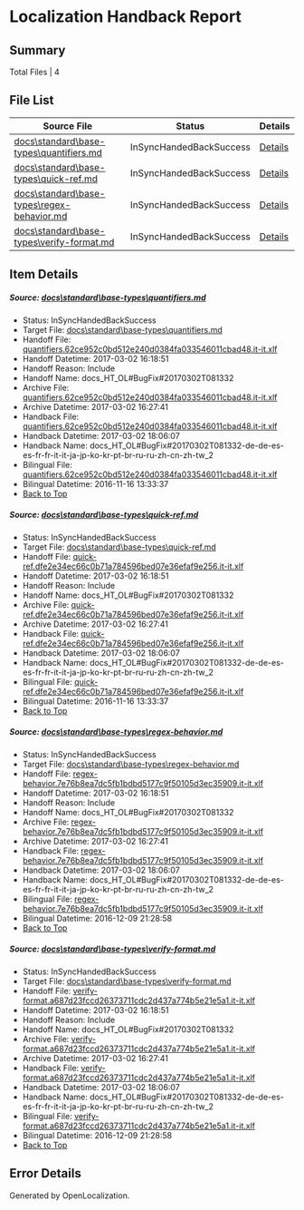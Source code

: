 # <a name='report-top'></a> Localization Handback Report

## Summary
 Total Files | 4

## File List
 Source File | Status | Details 
 ----------- | ------ | ------- 
 [docs\standard\base-types\quantifiers.md](https://github.com/dotnet/docs/blob/90fe68f7f3c4b46502b5d3770b1a2d57c6af748a/docs/standard/base-types/quantifiers.md) | InSyncHandedBackSuccess | [Details](#cd47cc351fb926bcf444bdcbd12f3cd61d9fb3273391)
 [docs\standard\base-types\quick-ref.md](https://github.com/dotnet/docs/blob/90fe68f7f3c4b46502b5d3770b1a2d57c6af748a/docs/standard/base-types/quick-ref.md) | InSyncHandedBackSuccess | [Details](#a6644fc2431beafa2128287eeac73bd598ee304a3392)
 [docs\standard\base-types\regex-behavior.md](https://github.com/dotnet/docs/blob/90fe68f7f3c4b46502b5d3770b1a2d57c6af748a/docs/standard/base-types/regex-behavior.md) | InSyncHandedBackSuccess | [Details](#5656cabb708dcfc311ac7a709446003951b97aa63393)
 [docs\standard\base-types\verify-format.md](https://github.com/dotnet/docs/blob/90fe68f7f3c4b46502b5d3770b1a2d57c6af748a/docs/standard/base-types/verify-format.md) | InSyncHandedBackSuccess | [Details](#077a09152ac23c986a751f42c893e1dcca8582913407)

## Item Details
##### <a name='cd47cc351fb926bcf444bdcbd12f3cd61d9fb3273391'></a> Source: [docs\standard\base-types\quantifiers.md](https://github.com/dotnet/docs/blob/90fe68f7f3c4b46502b5d3770b1a2d57c6af748a/docs/standard/base-types/quantifiers.md)
* Status: InSyncHandedBackSuccess
* Target File: [docs\standard\base-types\quantifiers.md](https://github.com/dotnet/docs.it-it/blob/5b80b454a088a63e9d13ed05bd6e8daf7d8683a4/docs/standard/base-types/quantifiers.md)
* Handoff File: [quantifiers.62ce952c0bd512e240d0384fa033546011cbad48.it-it.xlf](https://github.com/dotnet/docs.handoff/blob/2d3dcfcebf2509b8f7a0001019b8ece0c70727ee/ol-handoff/dotnet/docs.it-it/master/dotnet-core/quantifiers.62ce952c0bd512e240d0384fa033546011cbad48.it-it.xlf)
* Handoff Datetime: 2017-03-02 16:18:51
* Handoff Reason: Include
* Handoff Name: docs_HT_OL#BugFix#20170302T081332
* Archive File: [quantifiers.62ce952c0bd512e240d0384fa033546011cbad48.it-it.xlf](https://github.com/dotnet/docs.handoff/blob/8b5194df6ce2e34d378d10fc1451d53d9f652138/ol-archive/dotnet/docs.it-it/master/dotnet-core/quantifiers.62ce952c0bd512e240d0384fa033546011cbad48.it-it.xlf)
* Archive Datetime: 2017-03-02 16:27:41
* Handback File: [quantifiers.62ce952c0bd512e240d0384fa033546011cbad48.it-it.xlf](https://github.com/dotnet/docs.handback/blob/9c0e37a14e5e0d130b12c05351120d5835cc86ef/ol-handback/dotnet/docs.it-it/master/dotnet-core/quantifiers.62ce952c0bd512e240d0384fa033546011cbad48.it-it.xlf)
* Handback Datetime: 2017-03-02 18:06:07
* Handback Name: docs_HT_OL#BugFix#20170302T081332-de-de-es-es-fr-fr-it-it-ja-jp-ko-kr-pt-br-ru-ru-zh-cn-zh-tw_2
* Bilingual File: [quantifiers.62ce952c0bd512e240d0384fa033546011cbad48.it-it.xlf](https://github.com/dotnet/docs.handback/blob/7eae2a830b97ee3c62d509f472ceacf5134b3c0d/ol-handback/dotnet/docs.it-it/master/ht-p2/quantifiers.62ce952c0bd512e240d0384fa033546011cbad48.it-it.xlf)
* Bilingual Datetime: 2016-11-16 13:33:37
* [Back to Top](#report-top)

##### <a name='a6644fc2431beafa2128287eeac73bd598ee304a3392'></a> Source: [docs\standard\base-types\quick-ref.md](https://github.com/dotnet/docs/blob/90fe68f7f3c4b46502b5d3770b1a2d57c6af748a/docs/standard/base-types/quick-ref.md)
* Status: InSyncHandedBackSuccess
* Target File: [docs\standard\base-types\quick-ref.md](https://github.com/dotnet/docs.it-it/blob/5b80b454a088a63e9d13ed05bd6e8daf7d8683a4/docs/standard/base-types/quick-ref.md)
* Handoff File: [quick-ref.dfe2e34ec66c0b71a784596bed07e36efaf9e256.it-it.xlf](https://github.com/dotnet/docs.handoff/blob/2d3dcfcebf2509b8f7a0001019b8ece0c70727ee/ol-handoff/dotnet/docs.it-it/master/dotnet-core/quick-ref.dfe2e34ec66c0b71a784596bed07e36efaf9e256.it-it.xlf)
* Handoff Datetime: 2017-03-02 16:18:51
* Handoff Reason: Include
* Handoff Name: docs_HT_OL#BugFix#20170302T081332
* Archive File: [quick-ref.dfe2e34ec66c0b71a784596bed07e36efaf9e256.it-it.xlf](https://github.com/dotnet/docs.handoff/blob/8b5194df6ce2e34d378d10fc1451d53d9f652138/ol-archive/dotnet/docs.it-it/master/dotnet-core/quick-ref.dfe2e34ec66c0b71a784596bed07e36efaf9e256.it-it.xlf)
* Archive Datetime: 2017-03-02 16:27:41
* Handback File: [quick-ref.dfe2e34ec66c0b71a784596bed07e36efaf9e256.it-it.xlf](https://github.com/dotnet/docs.handback/blob/9c0e37a14e5e0d130b12c05351120d5835cc86ef/ol-handback/dotnet/docs.it-it/master/dotnet-core/quick-ref.dfe2e34ec66c0b71a784596bed07e36efaf9e256.it-it.xlf)
* Handback Datetime: 2017-03-02 18:06:07
* Handback Name: docs_HT_OL#BugFix#20170302T081332-de-de-es-es-fr-fr-it-it-ja-jp-ko-kr-pt-br-ru-ru-zh-cn-zh-tw_2
* Bilingual File: [quick-ref.dfe2e34ec66c0b71a784596bed07e36efaf9e256.it-it.xlf](https://github.com/dotnet/docs.handback/blob/7eae2a830b97ee3c62d509f472ceacf5134b3c0d/ol-handback/dotnet/docs.it-it/master/ht-p2/quick-ref.dfe2e34ec66c0b71a784596bed07e36efaf9e256.it-it.xlf)
* Bilingual Datetime: 2016-11-16 13:33:37
* [Back to Top](#report-top)

##### <a name='5656cabb708dcfc311ac7a709446003951b97aa63393'></a> Source: [docs\standard\base-types\regex-behavior.md](https://github.com/dotnet/docs/blob/90fe68f7f3c4b46502b5d3770b1a2d57c6af748a/docs/standard/base-types/regex-behavior.md)
* Status: InSyncHandedBackSuccess
* Target File: [docs\standard\base-types\regex-behavior.md](https://github.com/dotnet/docs.it-it/blob/5b80b454a088a63e9d13ed05bd6e8daf7d8683a4/docs/standard/base-types/regex-behavior.md)
* Handoff File: [regex-behavior.7e76b8ea7dc5fb1bdbd5177c9f50105d3ec35909.it-it.xlf](https://github.com/dotnet/docs.handoff/blob/2d3dcfcebf2509b8f7a0001019b8ece0c70727ee/ol-handoff/dotnet/docs.it-it/master/dotnet-core/regex-behavior.7e76b8ea7dc5fb1bdbd5177c9f50105d3ec35909.it-it.xlf)
* Handoff Datetime: 2017-03-02 16:18:51
* Handoff Reason: Include
* Handoff Name: docs_HT_OL#BugFix#20170302T081332
* Archive File: [regex-behavior.7e76b8ea7dc5fb1bdbd5177c9f50105d3ec35909.it-it.xlf](https://github.com/dotnet/docs.handoff/blob/8b5194df6ce2e34d378d10fc1451d53d9f652138/ol-archive/dotnet/docs.it-it/master/dotnet-core/regex-behavior.7e76b8ea7dc5fb1bdbd5177c9f50105d3ec35909.it-it.xlf)
* Archive Datetime: 2017-03-02 16:27:41
* Handback File: [regex-behavior.7e76b8ea7dc5fb1bdbd5177c9f50105d3ec35909.it-it.xlf](https://github.com/dotnet/docs.handback/blob/9c0e37a14e5e0d130b12c05351120d5835cc86ef/ol-handback/dotnet/docs.it-it/master/dotnet-core/regex-behavior.7e76b8ea7dc5fb1bdbd5177c9f50105d3ec35909.it-it.xlf)
* Handback Datetime: 2017-03-02 18:06:07
* Handback Name: docs_HT_OL#BugFix#20170302T081332-de-de-es-es-fr-fr-it-it-ja-jp-ko-kr-pt-br-ru-ru-zh-cn-zh-tw_2
* Bilingual File: [regex-behavior.7e76b8ea7dc5fb1bdbd5177c9f50105d3ec35909.it-it.xlf](https://github.com/dotnet/docs.handback/blob/da62ac7ab99b8e50099c09fea2b9598ed29ae2b4/ol-handback/dotnet/docs.it-it/master/ht-p2/regex-behavior.7e76b8ea7dc5fb1bdbd5177c9f50105d3ec35909.it-it.xlf)
* Bilingual Datetime: 2016-12-09 21:28:58
* [Back to Top](#report-top)

##### <a name='077a09152ac23c986a751f42c893e1dcca8582913407'></a> Source: [docs\standard\base-types\verify-format.md](https://github.com/dotnet/docs/blob/90fe68f7f3c4b46502b5d3770b1a2d57c6af748a/docs/standard/base-types/verify-format.md)
* Status: InSyncHandedBackSuccess
* Target File: [docs\standard\base-types\verify-format.md](https://github.com/dotnet/docs.it-it/blob/5b80b454a088a63e9d13ed05bd6e8daf7d8683a4/docs/standard/base-types/verify-format.md)
* Handoff File: [verify-format.a687d23fccd26373711cdc2d437a774b5e21e5a1.it-it.xlf](https://github.com/dotnet/docs.handoff/blob/2d3dcfcebf2509b8f7a0001019b8ece0c70727ee/ol-handoff/dotnet/docs.it-it/master/dotnet-core/verify-format.a687d23fccd26373711cdc2d437a774b5e21e5a1.it-it.xlf)
* Handoff Datetime: 2017-03-02 16:18:51
* Handoff Reason: Include
* Handoff Name: docs_HT_OL#BugFix#20170302T081332
* Archive File: [verify-format.a687d23fccd26373711cdc2d437a774b5e21e5a1.it-it.xlf](https://github.com/dotnet/docs.handoff/blob/8b5194df6ce2e34d378d10fc1451d53d9f652138/ol-archive/dotnet/docs.it-it/master/dotnet-core/verify-format.a687d23fccd26373711cdc2d437a774b5e21e5a1.it-it.xlf)
* Archive Datetime: 2017-03-02 16:27:41
* Handback File: [verify-format.a687d23fccd26373711cdc2d437a774b5e21e5a1.it-it.xlf](https://github.com/dotnet/docs.handback/blob/9c0e37a14e5e0d130b12c05351120d5835cc86ef/ol-handback/dotnet/docs.it-it/master/dotnet-core/verify-format.a687d23fccd26373711cdc2d437a774b5e21e5a1.it-it.xlf)
* Handback Datetime: 2017-03-02 18:06:07
* Handback Name: docs_HT_OL#BugFix#20170302T081332-de-de-es-es-fr-fr-it-it-ja-jp-ko-kr-pt-br-ru-ru-zh-cn-zh-tw_2
* Bilingual File: [verify-format.a687d23fccd26373711cdc2d437a774b5e21e5a1.it-it.xlf](https://github.com/dotnet/docs.handback/blob/da62ac7ab99b8e50099c09fea2b9598ed29ae2b4/ol-handback/dotnet/docs.it-it/master/ht-p2/verify-format.a687d23fccd26373711cdc2d437a774b5e21e5a1.it-it.xlf)
* Bilingual Datetime: 2016-12-09 21:28:58
* [Back to Top](#report-top)


## Error Details

Generated by OpenLocalization.
